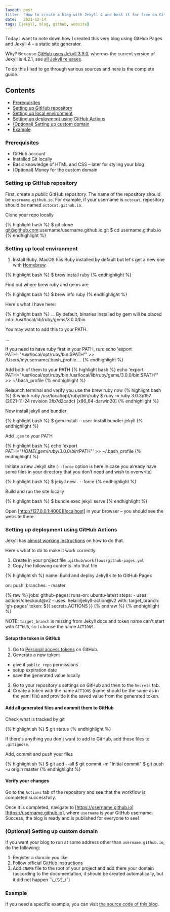 ```yaml
---
layout: post
title:  "How to create a blog with Jekyll 4 and host it for free on GitHub"
date:   2021-12-14
tags: [jekyll, blog, github, website]
---
```


Today I want to note down how I created this very blog using GitHub Pages and Jekyll 4 – a static site generator.

Why? Because [GitHub uses Jekyll 3.9.0][gh-pages-versions], whereas the current version of Jekyll is 4.2.1,
see [all Jekyll releases][jekyll-releases].

To do this I had to go through various sources and here is the complete guide.

<!--more-->

## Contents
  - [Prerequisites](#prerequisites)
  - [Setting up GitHub repository](#setting-up-github-repository)
  - [Setting up local environment](#setting-up-local-environment)
  - [Setting up deployment using GitHub Actions](#setting-up-deployment-using-github-actions)
  - [(Optional) Setting up custom domain](#optional-setting-up-custom-domain)
  - [Example](#example)

### Prerequisites

* GitHub account
* Installed Git locally
* Basic knowledge of HTML and CSS – later for styling your blog
* (Optional) Money for the custom domain

### Setting up GitHub repository

First, create a *public* GitHub repository. The name of the repository should be `username.github.io`.
For example, if your username is `octocat`, repository should be named `octocat.github.io`.

Clone your repo locally

{% highlight bash %}
$ git clone git@github.com:username/username.github.io.git
$ cd username.github.io
{% endhighlight %}

### Setting up local environment

1. Install Ruby. MacOS has Ruby installed by default but let's get a new one with [Homebrew][homebrew].

{% highlight bash %}
$ brew install ruby
{% endhighlight %}

Find out where brew ruby and gems are

{% highlight bash %}
$ brew info ruby
{% endhighlight %}

Here's what I have here:

{% highlight bash %}
...
By default, binaries installed by gem will be placed into:
  /usr/local/lib/ruby/gems/3.0.0/bin

You may want to add this to your PATH.

...


If you need to have ruby first in your PATH, run:
  echo 'export PATH="/usr/local/opt/ruby/bin:$PATH"' >> /Users/myusername/.bash_profile
...
{% endhighlight %}

Add both of them to your PATH
{% highlight bash %}
echo 'export PATH="/usr/local/opt/ruby/bin:/usr/local/lib/ruby/gems/3.0.0/bin:$PATH"' >> ~/.bash_profile
{% endhighlight %}

Relaunch terminal and verify you use the brew ruby now
{% highlight bash %}
$ which ruby
/usr/local/opt/ruby/bin/ruby
$ ruby -v
ruby 3.0.3p157 (2021-11-24 revision 3fb7d2cadc) [x86_64-darwin20]
{% endhighlight %}

Now install jekyll and bundler

{% highlight bash %}
$ gem install --user-install bundler jekyll
{% endhighlight %}

Add `.gem` to your PATH

{% highlight bash %}
echo 'export PATH="$HOME/.gem/ruby/3.0.0/bin:$PATH"' >> ~/.bash_profile
{% endhighlight %}

Initiate a new Jekyll site (`--force` option is here in case you already have some files in your directory that you don't need and wish to overwrite)

{% highlight bash %}
$ jekyll new . --force
{% endhighlight %}

Build and run the site locally

{% highlight bash %}
$ bundle exec jekyll serve
{% endhighlight %}

Open [http://127.0.0.1:4000][localhost] in your browser – you should see the website there.

### Setting up deployment using GitHub Actions

Jekyll has [almost working instructions][jekyll-gh-actions] on how to do that.

Here's what to do to make it work correctly.

1. Create in your project file `.github/workflows/github-pages.yml`
2. Copy the following contents into that file

{% highlight sh %}
name: Build and deploy Jekyll site to GitHub Pages

on:
  push:
    branches:
      - master

{% raw %}
jobs:
  github-pages:
    runs-on: ubuntu-latest
    steps:
      - uses: actions/checkout@v2
      - uses: helaili/jekyll-action@v2
        with:
          target_branch: 'gh-pages'
          token: ${{ secrets.ACTIONS }}
{% endraw %}
{% endhighlight %}

NOTE: `target_branch` is missing from Jekyll docs and token name can't start with `GITHUB`, 
so I choose the name `ACTIONS`.

#### Setup the token in GitHub

1. Go to [Personal access tokens][gh-tokens] on GitHub.
2. Generate a new token:
  * give it `public_repo` permissions
  * setup expiration date
  * save the generated value locally
3. Go to your repository's settings on GitHub and then to the `Secrets` tab.
4. Create a token with the name `ACTIONS` (name should be the same as in the yaml file) and provide it 
the saved value from the generated token.
   
#### Add all generated files and commit them to GitHub

Check what is tracked by git

{% highlight sh %}
$ git status
{% endhighlight %}

If there's anything you don't want to add to GitHub, add those files to `.gitignore`.

Add, commit and push your files

{% highlight sh %}
$ git add --all
$ git commit -m "Initial commit"
$ git push -u origin master
{% endhighlight %}

#### Verify your changes

Go to the `Actions` tab of the repository and see that the workflow is completed successfully.

Once it is completed, navigate to [https://username.github.io][https://username.github.io], 
where `username` is your GitHub username. Success, the blog is ready and is published for everyone to see!

### (Optional) Setting up custom domain

If you want your blog to run at some address other than `username.github.io`, do the following:
1. Register a domain you like
2. Follow official [GitHub instructions][gh-custom-domain]
3. Add `CNAME` file to the root of your project and add there your domain (according to the documentation,
   it should be created automatically, but it did not happen ¯\\\_(ツ)_/¯)

### Example
If you need a specific example, you can visit [the source code of this blog][my-blog].

[gh-pages-versions]: https://pages.github.com/versions/
[gh-tokens]: https://github.com/settings/tokens
[gh-custom-domain]: https://docs.github.com/en/pages/configuring-a-custom-domain-for-your-github-pages-site/managing-a-custom-domain-for-your-github-pages-site#configuring-a-subdomain
[jekyll-releases]: https://github.com/jekyll/jekyll/releases
[jekyll-gh-actions]: https://jekyllrb.com/docs/continuous-integration/github-actions/
[homebrew]: https://brew.sh
[localhost]: http://127.0.0.1:4000
[https://username.github.io]: https://username.github.io
[my-blog]: https://github.com/lina-is-here/lina-is-here.github.io

